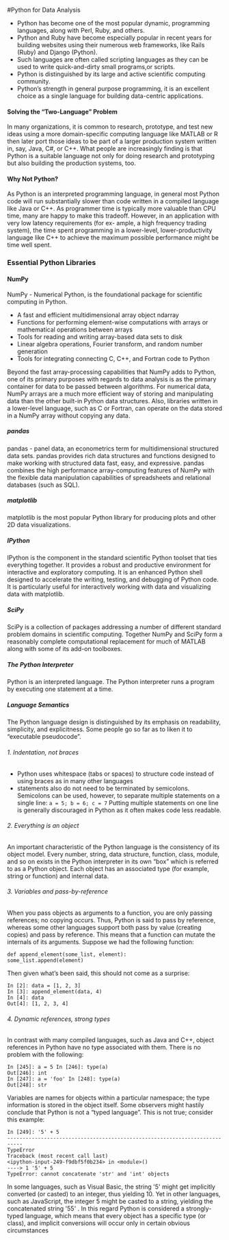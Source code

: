 #Python for Data Analysis

- Python has become one of the most popular dynamic, programming languages, along with Perl, Ruby, and others. 
- Python and Ruby have become especially popular in recent years for building websites using their numerous web frameworks, like Rails (Ruby) and Django (Python).
- Such languages are often called scripting languages as they can be used to write quick-and-dirty small programs,or scripts.
- Python is distinguished by its large and active scientific computing community.
- Python’s strength in general purpose programming, it is an excellent choice as a single language for building data-centric applications.

#### Solving the “Two-Language” Problem
In many organizations, it is common to research, prototype, and test new ideas using a more domain-specific computing language like MATLAB or R then later port those ideas to be part of a larger production system written in, say, Java, C#, or C++. What people are increasingly finding is that Python is a suitable language not only for doing research and prototyping but also building the production systems, too.

#### Why Not Python?

As Python is an interpreted programming language, in general most Python code will run substantially slower than code written in a compiled language like Java or C++. As programmer time is typically more valuable than CPU time, many are happy to make this tradeoff. However, in an application with very low latency requirements (for ex- ample, a high frequency trading system), the time spent programming in a lower-level, lower-productivity language like C++ to achieve the maximum possible performance might be time well spent.

### Essential Python Libraries

#### NumPy
NumPy - Numerical Python, is the foundational package for scientific computing in Python.
- A fast and efficient multidimensional array object ndarray
- Functions for performing element-wise computations with arrays or mathematical
operations between arrays
- Tools for reading and writing array-based data sets to disk
- Linear algebra operations, Fourier transform, and random number generation
- Tools for integrating connecting C, C++, and Fortran code to Python

Beyond the fast array-processing capabilities that NumPy adds to Python, one of its primary purposes with regards to data analysis is as the primary container for data to be passed between algorithms. For numerical data, NumPy arrays are a much more efficient way of storing and manipulating data than the other built-in Python data structures. Also, libraries written in a lower-level language, such as C or Fortran, can operate on the data stored in a NumPy array without copying any data.

##### pandas
pandas - panel data, an econometrics term for multidimensional structured data sets. pandas provides rich data structures and functions designed to make working with structured data fast, easy, and expressive. pandas combines the high performance array-computing features of NumPy with the flexible data manipulation capabilities of spreadsheets and relational databases (such as SQL).

##### matplotlib
matplotlib is the most popular Python library for producing plots and other 2D data visualizations.


##### IPython
IPython is the component in the standard scientific Python toolset that ties everything together. It provides a robust and productive environment for interactive and exploratory computing. It is an enhanced Python shell designed to accelerate the writing, testing, and debugging of Python code. It is particularly useful for interactively working with data and visualizing data with matplotlib.

##### SciPy
SciPy is a collection of packages addressing a number of different standard problem domains in scientific computing. Together NumPy and SciPy form a reasonably complete computational replacement for much of MATLAB along with some of its add-on toolboxes.

##### The Python Interpreter
Python is an interpreted language. The Python interpreter runs a program by executing
one statement at a time.

##### Language Semantics
The Python language design is distinguished by its emphasis on readability, simplicity,
and explicitness. Some people go so far as to liken it to “executable pseudocode”.
###### 1. Indentation, not braces
- Python uses whitespace (tabs or spaces) to structure code instead of using braces as in many other languages
- statements also do not need to be terminated by semicolons. Semicolons can be used, however, to separate multiple statements on a single line: 
`a = 5; b = 6; c = 7`
Putting multiple statements on one line is generally discouraged in Python as it often
makes code less readable.
###### 2. Everything is an object
An important characteristic of the Python language is the consistency of its object model. Every number, string, data structure, function, class, module, and so on exists in the Python interpreter in its own “box” which is referred to as a Python object. Each object has an associated type (for example, string or function) and internal data.

###### 3. Variables and pass-by-reference
When you pass objects as arguments to a function, you are only passing references; no copying occurs. Thus, Python is said to pass by reference, whereas some other languages support both pass by value (creating copies) and pass by reference. This means that a function can mutate the internals of its arguments. Suppose we had the following function:
```
def append_element(some_list, element):
some_list.append(element)
```
Then given what’s been said, this should not come as a surprise:
```
In [2]: data = [1, 2, 3]
In [3]: append_element(data, 4)
In [4]: data
Out[4]: [1, 2, 3, 4]
```
###### 4. Dynamic references, strong types
In contrast with many compiled languages, such as Java and C++, object references in
Python have no type associated with them. There is no problem with the following:
```
In [245]: a = 5 In [246]: type(a)
Out[246]: int
In [247]: a = 'foo' In [248]: type(a)
Out[248]: str
```

Variables are names for objects within a particular namespace; the type information is
stored in the object itself. Some observers might hastily conclude that Python is not a
“typed language”. This is not true; consider this example:
```
In [249]: '5' + 5
---------------------------------------------------------------------------
TypeError
Traceback (most recent call last)
<ipython-input-249-f9dbf5f0b234> in <module>()
----> 1 '5' + 5
TypeError: cannot concatenate 'str' and 'int' objects
```
In some languages, such as Visual Basic, the string '5' might get implicitly converted (or casted) to an integer, thus yielding 10. Yet in other languages, such as JavaScript, the integer 5 might be casted to a string, yielding the concatenated string '55' . In this regard Python is considered a strongly-typed language, which means that every object has a specific type (or class), and implicit conversions will occur only in certain obvious circumstances